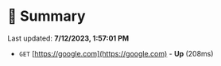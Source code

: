 # 📖 Summary
Last updated: **7/12/2023, 1:57:01 PM**

- `GET` [https://google.com](https://google.com) - **Up** (208ms)
